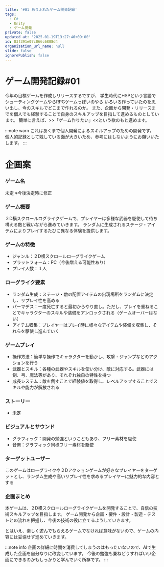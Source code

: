 ```yaml
---
title: '#01 ありふれたゲーム開発記録'
tags:
  - C#
  - Unity
  - ゲーム開発
private: false
updated_at: '2025-01-19T13:27:46+09:00'
id: 83f391e07c066c6808d4
organization_url_name: null
slide: false
ignorePublish: false
---
```

# ゲーム開発記録#01

今年の目標ゲームを作成しリリースするですが、
学生時代にHSPという言語でシューティングゲームやらRPGゲームっぽいのやら
いろいろ作っていたのを思い出し、今のスキルでどこまで作れるのか。
また、企画から開発・リリースまでを個人でも経験することで自身のスキルアップを目指して進めるものとしています。
簡単に言えば、>>「ゲーム作りたい」<<という欲のもと進めます。


:::note warn
これはあくまで個人開発によるスキルアップのための開発です。
個人的記録として残している面が大きいため、参考にはしないようにお願いいたします。
:::

# 企画案
### ゲーム名
未定 ※今後決定時に修正

### ゲーム概要
２D横スクロールログライクゲームで、プレイヤーは多様な武器を駆使して待ち構える敵と戦いながら進めていきます。
ランダムに生成されるステージ・アイテムによりプレイするたびに異なる体験を提供します。

### ゲームの特徴
* ジャンル：２D横スクロールローグライクゲーム
* プラットフォーム：PC（今後増える可能性あり）
* プレイ人数：１人

### ローグライク要素
* ランダム生成：ステージ・敵の配置アイテムの出現場所をランダムに決定し、リプレイ性を高める
* パーマデス：一度死亡すると最初からやり直し。ただし、プレイを重ねることでキャラクターのスキルや装備をアンロックされる（ゲームオーバーはない）
* アイテム収集：プレイヤーはプレイ時に様々なアイテムや装備を収集し、それらを駆使し進んでいく

### ゲームプレイ
* 操作方法：簡単な操作でキャラクターを動かし、攻撃・ジャンプなどのアクションを行う
* 武器とスキル：各種の武器やスキルを使い分け、敵に対応する。武器には剣、弓、魔法等があり、それぞれ独自の特性を持つ
* 成長システム：敵を倒すことで経験値を取得し、レベルアップすることでスキルや能力が解放される

### ストーリー
* 未定

### ビジュアルとサウンド
* グラフィック：開発の勉強ということもあり、フリー素材を駆使
* 音楽：グラフィック同様フリー素材を駆使

### ターゲットユーザー
このゲームはローグライクや２Dアクションゲームが好きなプレイヤーをターゲットとし、ランダム生成や高いリプレイ性を求めるプレイヤーに魅力的な内容とする

### 企画まとめ
本ゲームは、２D横スクロールローグライクゲームを開発することで、自信の技術スキルアップを目指します。
ゲーム開発から企画・要件・設計・製造・テストとの流れを把握し、今後の技術の役に立てるようしていきます。

とはいえ、楽しく遊んでもらえるゲームでなければ意味がないので、ゲームの内容には妥協せず進めていきます。

:::note info
企画の詳細に時間を消費してしまうのはもったいないので、AIで生成した企画を自分なりに改変しています。
今後の勉強も兼ねどうすればいい企画にできるのかもしっかりと学んでいく所存です。
:::
